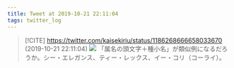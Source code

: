 ```yaml
---
title: Tweet at 2019-10-21 22:11:04
tags: twitter_log
---
```


> [!CITE] https://twitter.com/kaisekiriu/status/1186268666658033670 (2019-10-21 22:11:04)
> ![](https://twitter.com/kaisekiriu/status/1186268666658033670)
> 「属名の頭文字＋種小名」が類似例になるだろうか。シー・エレガンス、ティー・レックス、イー・コリ（コーライ）。
